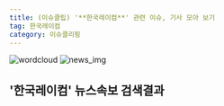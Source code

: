 ```yaml
---
title: (이슈클립) '**한국레이컴**' 관련 이슈, 기사 모아 보기
tag: 한국레이컴
category: 이슈클리핑
---
```

![wordcloud](https://s3.ap-northeast-2.amazonaws.com/lyrics101-wordcloud/2018-09-27-1538027390.png)
![news_img](https://user-images.githubusercontent.com/42597476/44507050-1206f400-a6e4-11e8-8d98-7ffbfebb353f.png)
## **'**한국레이컴**'** 뉴스속보 검색결과

